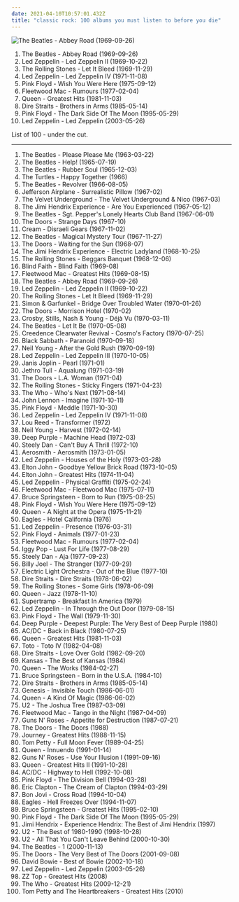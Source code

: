 ```yaml
---
date: 2021-04-10T10:57:01.432Z
title: "classic rock: 100 albums you must listen to before you die"
---
```

![The Beatles - Abbey Road (1969-09-26)](https://img.discogs.com/Z7CWHAcUvNh2EIwSCAo56cRf12s=/fit-in/460x414/filters:strip_icc():format(jpeg):mode_rgb():quality(90)/discogs-images/R-7767118-1448345509-9572.jpeg.jpg "The Beatles - Abbey Road (1969-09-26)")
<ol class="albums">
<li data-cover="https://img.discogs.com/Z7CWHAcUvNh2EIwSCAo56cRf12s=/fit-in/460x414/filters:strip_icc():format(jpeg):mode_rgb():quality(90)/discogs-images/R-7767118-1448345509-9572.jpeg.jpg" data-tags="classic rock, 60s, rock" role="button">The Beatles - Abbey Road (1969-09-26)</li>
<li data-cover="http://coverartarchive.org/release/fe0aec30-6538-4ff6-98e1-2af99e93ac1f/7549818228-500.jpg" data-tags="classic rock, hard rock" role="button">Led Zeppelin - Led Zeppelin II (1969-10-22)</li>
<li data-cover="http://coverartarchive.org/release/b2ca3b22-f3cc-40c0-b2d3-f4e1d6602106/3010820345-500.jpg" data-tags="classic rock, 60s, rock" role="button">The Rolling Stones - Let It Bleed (1969-11-29)</li>
<li data-cover="http://coverartarchive.org/release/98716612-b8fd-3334-9fb2-a17afdd17173/4980081478-500.jpg" data-tags="classic rock" role="button">Led Zeppelin - Led Zeppelin IV (1971-11-08)</li>
<li data-cover="http://coverartarchive.org/release/a2f73eb8-eee6-3588-8909-9046058a468e/18848883141-500.jpg" data-tags="progressive rock" role="button">Pink Floyd - Wish You Were Here (1975-09-12)</li>
<li data-cover="http://coverartarchive.org/release/7ec069c0-4424-3169-8ed0-d5e2473e0e84/11444925358-500.jpg" data-tags="classic rock, 70s" role="button">Fleetwood Mac - Rumours (1977-02-04)</li>
<li data-cover="http://coverartarchive.org/release/e510d91f-f1dc-469c-9927-e7f2e31fdbd3/22921745391-500.jpg" data-tags="classic rock, queen" role="button">Queen - Greatest Hits (1981-11-03)</li>
<li data-cover="https://via.placeholder.com/450" data-tags="classic rock, dire straits" role="button">Dire Straits - Brothers in Arms (1985-05-14)</li>
<li data-cover="http://coverartarchive.org/release/24ce2ec1-7b23-32f8-a92c-c576e054159b/16049538493-500.jpg" data-tags="progressive rock" role="button">Pink Floyd - The Dark Side Of The Moon (1995-05-29)</li>
<li data-cover="http://coverartarchive.org/release/bc5a0db2-a123-4a29-bb75-de01c52da293/19820267240-500.jpg" data-tags="hard rock, classic rock" role="button">Led Zeppelin - Led Zeppelin (2003-05-26)</li>
</ol>
List of 100 - under the cut.
<!-- more -->

_________________

<ol class="albums">
<li data-cover="http://coverartarchive.org/release/b60a2517-687f-414c-89fe-ad89a875ecd6/15628266907-500.jpg" data-tags="60s" role="button">
The Beatles - Please Please Me (1963-03-22)
</li>
<li data-cover="https://img.discogs.com/Z7CWHAcUvNh2EIwSCAo56cRf12s=/fit-in/460x414/filters:strip_icc():format(jpeg):mode_rgb():quality(90)/discogs-images/R-7767118-1448345509-9572.jpeg.jpg" data-tags="60s, classic rock, rock" role="button">
The Beatles - Help! (1965-07-19)
</li>
<li data-cover="http://coverartarchive.org/release/bab157e1-772c-3173-86eb-e7538732fec9/16741106966-500.jpg" data-tags="60s, classic rock" role="button">
The Beatles - Rubber Soul (1965-12-03)
</li>
<li data-cover="https://img.discogs.com/6g0xy7yhHTeuYHck3I3MiNvQPFk=/fit-in/583x581/filters:strip_icc():format(jpeg):mode_rgb():quality(90)/discogs-images/R-4600555-1574748843-2249.jpeg.jpg" data-tags="60s, classic rock" role="button">
The Turtles - Happy Together (1966)
</li>
<li data-cover="http://coverartarchive.org/release/c7f648e2-9c6d-32df-b5ee-ccab3e696a51/16250684845-500.jpg" data-tags="classic rock, 60s, rock" role="button">
The Beatles - Revolver (1966-08-05)
</li>
<li data-cover="https://img.discogs.com/WXNRYJfkH8pJeCAsM8U-pMloOs0=/fit-in/600x600/filters:strip_icc():format(jpeg):mode_rgb():quality(90)/discogs-images/R-12550185-1537442499-1106.jpeg.jpg" data-tags="psychedelic rock, 60s, classic rock, psychedelic" role="button">
Jefferson Airplane - Surrealistic Pillow (1967-02)
</li>
<li data-cover="http://coverartarchive.org/release/e2820d3f-bf0f-440f-b327-0a9c32e280d8/11733996765-500.jpg" data-tags="60s, rock, classic rock" role="button">
The Velvet Underground - The Velvet Underground & Nico (1967-03)
</li>
<li data-cover="https://img.discogs.com/Vu4jQjQNYVfIU-IOManIkLcna3U=/fit-in/600x596/filters:strip_icc():format(jpeg):mode_rgb():quality(90)/discogs-images/R-2018049-1510345968-8926.jpeg.jpg" data-tags="psychedelic rock, classic rock, rock" role="button">
The Jimi Hendrix Experience - Are You Experienced (1967-05-12)
</li>
<li data-cover="http://coverartarchive.org/release/44b7cab1-0ce1-404e-9089-b458eb3fa530/1229779722-500.jpg" data-tags="classic rock, 60s, psychedelic" role="button">
The Beatles - Sgt. Pepper's Lonely Hearts Club Band (1967-06-01)
</li>
<li data-cover="http://coverartarchive.org/release/64026228-12c3-4532-b220-4da206ce02bd/1920531008-500.jpg" data-tags="psychedelic rock" role="button">
The Doors - Strange Days (1967-10)
</li>
<li data-cover="https://img.discogs.com/JsopqGSweccxL0U-dy5xFQ73d-Q=/fit-in/461x600/filters:strip_icc():format(jpeg):mode_rgb():quality(90)/discogs-images/R-4486102-1366259991-5187.jpeg.jpg" data-tags="blues rock, classic rock, 60s" role="button">
Cream - Disraeli Gears (1967-11-02)
</li>
<li data-cover="http://coverartarchive.org/release/49094ab4-5eea-4535-a354-f8504e4a6c13/2703436826-500.jpg" data-tags="psychedelic, 60s, classic rock, rock" role="button">
The Beatles - Magical Mystery Tour (1967-11-27)
</li>
<li data-cover="http://coverartarchive.org/release/cffaf406-bc87-4633-9d99-cea7d6106bf6/2987749144-500.jpg" data-tags="psychedelic rock, classic rock" role="button">
The Doors - Waiting for the Sun (1968-07)
</li>
<li data-cover="https://img.discogs.com/7Gx_UZPGl_XLXQ-gUknH5025N_Q=/fit-in/600x594/filters:strip_icc():format(jpeg):mode_rgb():quality(90)/discogs-images/R-772821-1258482067.jpeg.jpg" data-tags="60s, psychedelic rock, classic rock, rock" role="button">
The Jimi Hendrix Experience - Electric Ladyland (1968-10-25)
</li>
<li data-cover="http://coverartarchive.org/release/8345dc9c-b9c4-3d11-9a29-828b6e235c6a/22775211332-500.jpg" data-tags="classic rock, rock, 60s" role="button">
The Rolling Stones - Beggars Banquet (1968-12-06)
</li>
<li data-cover="http://coverartarchive.org/release/4946f82c-2cc1-3bbd-8ae3-5b89a79d7c39/21758063798-500.jpg" data-tags="classic rock, blues rock" role="button">
Blind Faith - Blind Faith (1969-08)
</li>
<li data-cover="https://via.placeholder.com/450" data-tags="classic rock, rock" role="button">
Fleetwood Mac - Greatest Hits (1969-08-15)
</li>
<li data-cover="https://img.discogs.com/Z7CWHAcUvNh2EIwSCAo56cRf12s=/fit-in/460x414/filters:strip_icc():format(jpeg):mode_rgb():quality(90)/discogs-images/R-7767118-1448345509-9572.jpeg.jpg" data-tags="classic rock, 60s, rock" role="button">
The Beatles - Abbey Road (1969-09-26)
</li>
<li data-cover="http://coverartarchive.org/release/fe0aec30-6538-4ff6-98e1-2af99e93ac1f/7549818228-500.jpg" data-tags="classic rock, hard rock" role="button">
Led Zeppelin - Led Zeppelin II (1969-10-22)
</li>
<li data-cover="http://coverartarchive.org/release/b2ca3b22-f3cc-40c0-b2d3-f4e1d6602106/3010820345-500.jpg" data-tags="classic rock, 60s, rock" role="button">
The Rolling Stones - Let It Bleed (1969-11-29)
</li>
<li data-cover="http://coverartarchive.org/release/7c52126e-200a-4b3b-af1c-3c38d70b57b1/9272110752-500.jpg" data-tags="classic rock, singer-songwriter, 60s, folk" role="button">
Simon & Garfunkel - Bridge Over Troubled Water (1970-01-26)
</li>
<li data-cover="http://coverartarchive.org/release/bc92d940-c04c-4f71-8f3c-0c85fceda187/5918784034-500.jpg" data-tags="psychedelic rock, classic rock" role="button">
The Doors - Morrison Hotel (1970-02)
</li>
<li data-cover="http://coverartarchive.org/release/4efd8353-dd4d-4f21-a344-34a6c085fd45/6096109669-500.jpg" data-tags="classic rock, folk rock, 70s" role="button">
Crosby, Stills, Nash & Young - Déjà Vu (1970-03-11)
</li>
<li data-cover="https://img.discogs.com/Z7CWHAcUvNh2EIwSCAo56cRf12s=/fit-in/460x414/filters:strip_icc():format(jpeg):mode_rgb():quality(90)/discogs-images/R-7767118-1448345509-9572.jpeg.jpg" data-tags="rock, classic rock" role="button">
The Beatles - Let It Be (1970-05-08)
</li>
<li data-cover="http://coverartarchive.org/release/aacae183-fd7c-4340-996f-95aa722e74b1/8749942734-500.jpg" data-tags="classic rock" role="button">
Creedence Clearwater Revival - Cosmo's Factory (1970-07-25)
</li>
<li data-cover="http://coverartarchive.org/release/2982b682-36ea-3605-b959-04e746736070/9279109967-500.jpg" data-tags="heavy metal" role="button">
Black Sabbath - Paranoid (1970-09-18)
</li>
<li data-cover="http://coverartarchive.org/release/330d2db8-86f7-4d92-a97a-50cb817a62f4/5321045997-500.jpg" data-tags="classic rock" role="button">
Neil Young - After the Gold Rush (1970-09-19)
</li>
<li data-cover="http://coverartarchive.org/release/433d59f8-7bd9-3d3b-a2ec-79189708cc96/23131163966-500.jpg" data-tags="classic rock, hard rock" role="button">
Led Zeppelin - Led Zeppelin III (1970-10-05)
</li>
<li data-cover="http://coverartarchive.org/release/d3d7922d-6933-35cd-97f5-f81ca68c6f92/25035349368-500.jpg" data-tags="blues rock, classic rock, blues" role="button">
Janis Joplin - Pearl (1971-01)
</li>
<li data-cover="http://coverartarchive.org/release/20f367e3-ab11-4dcd-9350-8ef410a126ef/10021296073-500.jpg" data-tags="progressive rock" role="button">
Jethro Tull - Aqualung (1971-03-19)
</li>
<li data-cover="http://coverartarchive.org/release/e68f23df-61e3-4264-bfc3-17ac3a6f856b/5132812481-500.jpg" data-tags="classic rock, psychedelic rock" role="button">
The Doors - L.A. Woman (1971-04)
</li>
<li data-cover="https://img.discogs.com/0FslJkPHx7r-9NmAc0eADuRhPf0=/fit-in/600x875/filters:strip_icc():format(jpeg):mode_rgb():quality(90)/discogs-images/R-16195667-1605085244-3496.jpeg.jpg" data-tags="classic rock, rock, 70s" role="button">
The Rolling Stones - Sticky Fingers (1971-04-23)
</li>
<li data-cover="https://via.placeholder.com/450" data-tags="classic rock, rock" role="button">
The Who - Who's Next (1971-08-14)
</li>
<li data-cover="http://coverartarchive.org/release/dbeb851b-ad68-43ab-9706-7f1ecd2bf59d/21251802402-500.jpg" data-tags="classic rock, 70s, rock" role="button">
John Lennon - Imagine (1971-10-11)
</li>
<li data-cover="http://coverartarchive.org/release/7acaa9ab-048c-3c82-8623-ea9b777137ac/2550522708-500.jpg" data-tags="progressive rock" role="button">
Pink Floyd - Meddle (1971-10-30)
</li>
<li data-cover="http://coverartarchive.org/release/98716612-b8fd-3334-9fb2-a17afdd17173/4980081478-500.jpg" data-tags="classic rock" role="button">
Led Zeppelin - Led Zeppelin IV (1971-11-08)
</li>
<li data-cover="https://img.discogs.com/3OgnlZKNZ7-mZooFLllAA3hHYIA=/fit-in/500x500/filters:strip_icc():format(jpeg):mode_rgb():quality(90)/discogs-images/R-3635183-1338244251-7631.jpeg.jpg" data-tags="70s, rock, glam rock" role="button">
Lou Reed - Transformer (1972)
</li>
<li data-cover="http://coverartarchive.org/release/b028a5c0-7b62-4276-adb4-edb05777ccbf/8501416799-500.jpg" data-tags="classic rock, folk, 70s" role="button">
Neil Young - Harvest (1972-02-14)
</li>
<li data-cover="http://coverartarchive.org/release/e1ca2e07-a4c6-4845-8960-843bfc825d61/27232578190-500.jpg" data-tags="hard rock" role="button">
Deep Purple - Machine Head (1972-03)
</li>
<li data-cover="http://coverartarchive.org/release/3f117e8c-4bb1-3fad-92d8-f931b9102ed1/7039923170-500.jpg" data-tags="70s, steely dan, classic rock, rock" role="button">
Steely Dan - Can't Buy A Thrill (1972-10)
</li>
<li data-cover="https://img.discogs.com/o2MyQF2IG-xZbkvo9b4zgBPf-qU=/fit-in/600x543/filters:strip_icc():format(jpeg):mode_rgb():quality(90)/discogs-images/R-5733627-1436342937-7805.jpeg.jpg" data-tags="hard rock, classic rock" role="button">
Aerosmith - Aerosmith (1973-01-05)
</li>
<li data-cover="http://coverartarchive.org/release/3ccb4cb2-940a-4e2e-b1fd-4c0b7483280f/1287590210-500.jpg" data-tags="classic rock" role="button">
Led Zeppelin - Houses of the Holy (1973-03-28)
</li>
<li data-cover="http://coverartarchive.org/release/8fd04967-5165-4b76-943d-4f03e53eae4b/2971807601-500.jpg" data-tags="70s, classic rock" role="button">
Elton John - Goodbye Yellow Brick Road (1973-10-05)
</li>
<li data-cover="http://coverartarchive.org/release/de402eab-3c08-4962-b02f-0790d4f35a26/1631010006-500.jpg" data-tags="elton john" role="button">
Elton John - Greatest Hits (1974-11-04)
</li>
<li data-cover="https://img.discogs.com/wF3f9HQ_7W4S8Gx_boUI9nrtmxg=/fit-in/600x600/filters:strip_icc():format(jpeg):mode_rgb():quality(90)/discogs-images/R-6199527-1413545861-4918.jpeg.jpg" data-tags="classic rock, hard rock" role="button">
Led Zeppelin - Physical Graffiti (1975-02-24)
</li>
<li data-cover="https://via.placeholder.com/450" data-tags="classic rock, 70s" role="button">
Fleetwood Mac - Fleetwood Mac (1975-07-11)
</li>
<li data-cover="http://coverartarchive.org/release/d226c8cc-f58c-3b1f-997b-8243180870df/11671290803-500.jpg" data-tags="rock, classic rock, 70s" role="button">
Bruce Springsteen - Born to Run (1975-08-25)
</li>
<li data-cover="http://coverartarchive.org/release/a2f73eb8-eee6-3588-8909-9046058a468e/18848883141-500.jpg" data-tags="progressive rock" role="button">
Pink Floyd - Wish You Were Here (1975-09-12)
</li>
<li data-cover="https://via.placeholder.com/450" data-tags="classic rock, rock, 70s" role="button">
Queen - A Night at the Opera (1975-11-21)
</li>
<li data-cover="https://img.discogs.com/bZPTxUo3Se8qc2Yp9QZ4soZzwv8=/fit-in/600x600/filters:strip_icc():format(jpeg):mode_rgb():quality(90)/discogs-images/R-2048758-1325277265.jpeg.jpg" data-tags="classic rock, 70s" role="button">
Eagles - Hotel California (1976)
</li>
<li data-cover="http://coverartarchive.org/release/5c1032af-2d86-424b-963e-dd9e65f7281b/1287531128-500.jpg" data-tags="hard rock, classic rock" role="button">
Led Zeppelin - Presence (1976-03-31)
</li>
<li data-cover="http://coverartarchive.org/release/32f76eef-5004-3e80-bdf8-912298896134/14402610216-500.jpg" data-tags="progressive rock" role="button">
Pink Floyd - Animals (1977-01-23)
</li>
<li data-cover="http://coverartarchive.org/release/7ec069c0-4424-3169-8ed0-d5e2473e0e84/11444925358-500.jpg" data-tags="classic rock, 70s" role="button">
Fleetwood Mac - Rumours (1977-02-04)
</li>
<li data-cover="http://coverartarchive.org/release/e2cb1fb9-7117-4dae-9b40-9e5480301b9e/1499761435-500.jpg" data-tags="rock, 70s, punk rock" role="button">
Iggy Pop - Lust For Life (1977-08-29)
</li>
<li data-cover="https://via.placeholder.com/450" data-tags="70s, classic rock" role="button">
Steely Dan - Aja (1977-09-23)
</li>
<li data-cover="https://img.discogs.com/6Sa_C449PdWHQ9M6rAkVI84klMo=/fit-in/600x537/filters:strip_icc():format(jpeg):mode_rgb():quality(90)/discogs-images/R-11459589-1523284305-7535.jpeg.jpg" data-tags="classic rock" role="button">
Billy Joel - The Stranger (1977-09-29)
</li>
<li data-cover="http://coverartarchive.org/release/36594124-8097-3af9-891a-8a03b154c79b/23541528287-500.jpg" data-tags="classic rock, 70s" role="button">
Electric Light Orchestra - Out of the Blue (1977-10)
</li>
<li data-cover="https://via.placeholder.com/450" data-tags="dire straits, classic rock, rock" role="button">
Dire Straits - Dire Straits (1978-06-02)
</li>
<li data-cover="http://coverartarchive.org/release/635239b4-986a-4cb7-90ba-bf213d5c9f78/11292551867-500.jpg" data-tags="classic rock, rock, 70s" role="button">
The Rolling Stones - Some Girls (1978-06-09)
</li>
<li data-cover="http://coverartarchive.org/release/bba8e66c-cd33-46f6-b507-3ad645cbdce7/4328990620-500.jpg" data-tags="classic rock, rock, hard rock, queen" role="button">
Queen - Jazz (1978-11-10)
</li>
<li data-cover="http://coverartarchive.org/release/d779ab27-4095-4ad9-9663-d4ffd567aa4e/7238834741-500.jpg" data-tags="classic rock, progressive rock, 70s" role="button">
Supertramp - Breakfast In America (1979)
</li>
<li data-cover="https://img.discogs.com/wF3f9HQ_7W4S8Gx_boUI9nrtmxg=/fit-in/600x600/filters:strip_icc():format(jpeg):mode_rgb():quality(90)/discogs-images/R-6199527-1413545861-4918.jpeg.jpg" data-tags="classic rock, hard rock, rock" role="button">
Led Zeppelin - In Through the Out Door (1979-08-15)
</li>
<li data-cover="http://coverartarchive.org/release/d4611812-e7cd-42bf-885a-b1cea9fd52bc/9371075020-500.jpg" data-tags="progressive rock" role="button">
Pink Floyd - The Wall (1979-11-30)
</li>
<li data-cover="http://coverartarchive.org/release/afdd3554-a343-4139-b2bd-fb3e994465d8/1606570432-500.jpg" data-tags="classic rock" role="button">
Deep Purple - Deepest Purple: The Very Best of Deep Purple (1980)
</li>
<li data-cover="http://coverartarchive.org/release/38914b29-7788-4cff-80b7-1ced523f8675/11333065513-500.jpg" data-tags="hard rock" role="button">
AC/DC - Back in Black (1980-07-25)
</li>
<li data-cover="http://coverartarchive.org/release/e510d91f-f1dc-469c-9927-e7f2e31fdbd3/22921745391-500.jpg" data-tags="classic rock, queen" role="button">
Queen - Greatest Hits (1981-11-03)
</li>
<li data-cover="http://coverartarchive.org/release/c7c6a575-1d22-40d9-a112-bca069207eb6/14497556057-500.jpg" data-tags="80s, classic rock, soft rock" role="button">
Toto - Toto IV (1982-04-08)
</li>
<li data-cover="http://coverartarchive.org/release/39d67214-cdbf-37bf-9262-f0bf1644f544/22945974880-500.jpg" data-tags="rock, classic rock" role="button">
Dire Straits - Love Over Gold (1982-09-20)
</li>
<li data-cover="https://via.placeholder.com/450" data-tags="classic rock" role="button">
Kansas - The Best of Kansas (1984)
</li>
<li data-cover="https://img.discogs.com/u07muXXmfaBh79xirAViaMcyyNk=/fit-in/594x587/filters:strip_icc():format(jpeg):mode_rgb():quality(90)/discogs-images/R-498839-1161438657.jpeg.jpg" data-tags="classic rock, rock" role="button">
Queen - The Works (1984-02-27)
</li>
<li data-cover="http://coverartarchive.org/release/88263b6a-1785-48a7-9397-851edcaed134/17787327511-500.jpg" data-tags="rock" role="button">
Bruce Springsteen - Born in the U.S.A. (1984-10)
</li>
<li data-cover="https://via.placeholder.com/450" data-tags="classic rock, dire straits" role="button">
Dire Straits - Brothers in Arms (1985-05-14)
</li>
<li data-cover="https://img.discogs.com/HGYLDWqbgPG7fiF32W-YCuPD20E=/fit-in/600x601/filters:strip_icc():format(jpeg):mode_rgb():quality(90)/discogs-images/R-7062864-1432835919-4197.jpeg.jpg" data-tags="progressive rock, 80s" role="button">
Genesis - Invisible Touch (1986-06-01)
</li>
<li data-cover="http://coverartarchive.org/release/e32e471f-f8ae-47f2-bb0a-61347f771d43/4329238973-500.jpg" data-tags="classic rock, rock, 80s" role="button">
Queen - A Kind Of Magic (1986-06-02)
</li>
<li data-cover="https://img.discogs.com/vp8yysdtrnhVB0e3-7cEDcL3ZkY=/fit-in/599x584/filters:strip_icc():format(jpeg):mode_rgb():quality(90)/discogs-images/R-1387091-1215452933.jpeg.jpg" data-tags="rock" role="button">
U2 - The Joshua Tree (1987-03-09)
</li>
<li data-cover="http://coverartarchive.org/release/ad3f2bf7-90d0-375f-aae1-9e49c1a7d93f/16482357177-500.jpg" data-tags="80s, classic rock" role="button">
Fleetwood Mac - Tango in the Night (1987-04-09)
</li>
<li data-cover="https://via.placeholder.com/450" data-tags="hard rock" role="button">
Guns N' Roses - Appetite for Destruction (1987-07-21)
</li>
<li data-cover="https://img.discogs.com/fISgBv4TlgKJwY1Pfk-pc0r2LxA=/fit-in/600x595/filters:strip_icc():format(jpeg):mode_rgb():quality(90)/discogs-images/R-496480-1380477165-9855.jpeg.jpg" data-tags="psychedelic rock, classic rock, 60s" role="button">
The Doors - The Doors (1988)
</li>
<li data-cover="http://coverartarchive.org/release/03ffc721-3d27-4fb9-a394-c06da971ee5b/19269133764-500.jpg" data-tags="classic rock, journey, 80s" role="button">
Journey - Greatest Hits (1988-11-15)
</li>
<li data-cover="http://coverartarchive.org/release/e5e1ebbf-3a70-4767-8f69-b85dc9095dec/6919975994-500.jpg" data-tags="rock, classic rock, 80s" role="button">
Tom Petty - Full Moon Fever (1989-04-25)
</li>
<li data-cover="http://coverartarchive.org/release/06f4aa3d-7869-433d-a165-4f9219302596/13927186260-500.jpg" data-tags="rock, classic rock, 90s" role="button">
Queen - Innuendo (1991-01-14)
</li>
<li data-cover="http://coverartarchive.org/release/db34a2e2-e5d5-43f5-9d9a-140ac6d2a738/13666947317-500.jpg" data-tags="hard rock" role="button">
Guns N' Roses - Use Your Illusion I (1991-09-16)
</li>
<li data-cover="http://coverartarchive.org/release/92faa683-a1a5-4198-a55d-af3471f14c94/4160760603-500.jpg" data-tags="queen, classic rock, rock" role="button">
Queen - Greatest Hits II (1991-10-28)
</li>
<li data-cover="http://coverartarchive.org/release/01caa837-59b9-487a-bc3f-a47f6cf7e345/9725073329-500.jpg" data-tags="hard rock" role="button">
AC/DC - Highway to Hell (1992-10-08)
</li>
<li data-cover="http://coverartarchive.org/release/a1a86e05-c23f-4a40-b50a-14dd7da379f2/14630330088-500.jpg" data-tags="progressive rock" role="button">
Pink Floyd - The Division Bell (1994-03-28)
</li>
<li data-cover="http://coverartarchive.org/release/29a89b27-ee52-4e84-a411-8b3ae971673d/5262713591-500.jpg" data-tags="eric clapton, blues rock" role="button">
Eric Clapton - The Cream of Clapton (1994-03-29)
</li>
<li data-cover="http://coverartarchive.org/release/5e78b3da-31a3-4d3c-b739-9e77c4d7e1f5/26696625551-500.jpg" data-tags="rock" role="button">
Bon Jovi - Cross Road (1994-10-04)
</li>
<li data-cover="https://via.placeholder.com/450" data-tags="classic rock, eagles" role="button">
Eagles - Hell Freezes Over (1994-11-07)
</li>
<li data-cover="http://coverartarchive.org/release/ce73ebd3-5ae0-35a0-93e8-187bcc7fa47a/2959937821-500.jpg" data-tags="rock, classic rock" role="button">
Bruce Springsteen - Greatest Hits (1995-02-10)
</li>
<li data-cover="http://coverartarchive.org/release/24ce2ec1-7b23-32f8-a92c-c576e054159b/16049538493-500.jpg" data-tags="progressive rock" role="button">
Pink Floyd - The Dark Side Of The Moon (1995-05-29)
</li>
<li data-cover="https://via.placeholder.com/450" data-tags="classic rock" role="button">
Jimi Hendrix - Experience Hendrix: The Best of Jimi Hendrix (1997)
</li>
<li data-cover="http://coverartarchive.org/release/3b886671-04bb-4e6f-bc02-310823641fe9/9041409104-500.jpg" data-tags="rock, u2, classic rock" role="button">
U2 - The Best of 1980-1990 (1998-10-28)
</li>
<li data-cover="https://img.discogs.com/U8okCdE93Q8KnJ5rBtnugutb8JM=/fit-in/600x600/filters:strip_icc():format(jpeg):mode_rgb():quality(90)/discogs-images/R-1198146-1211495932.jpeg.jpg" data-tags="u2, rock" role="button">
U2 - All That You Can't Leave Behind (2000-10-30)
</li>
<li data-cover="https://img.discogs.com/Z7CWHAcUvNh2EIwSCAo56cRf12s=/fit-in/460x414/filters:strip_icc():format(jpeg):mode_rgb():quality(90)/discogs-images/R-7767118-1448345509-9572.jpeg.jpg" data-tags="classic rock, 60s, rock" role="button">
The Beatles - 1 (2000-11-13)
</li>
<li data-cover="http://coverartarchive.org/release/475b6b91-86e9-40ba-bb98-c6a65bd1339e/15595445952-500.jpg" data-tags="classic rock, rock, psychedelic rock" role="button">
The Doors - The Very Best of The Doors (2001-09-08)
</li>
<li data-cover="http://coverartarchive.org/release/3709ee5a-d087-370f-afb4-f730092c7a94/23744459570-500.jpg" data-tags="classic rock, rock" role="button">
David Bowie - Best of Bowie (2002-10-18)
</li>
<li data-cover="http://coverartarchive.org/release/bc5a0db2-a123-4a29-bb75-de01c52da293/19820267240-500.jpg" data-tags="hard rock, classic rock" role="button">
Led Zeppelin - Led Zeppelin (2003-05-26)
</li>
<li data-cover="http://coverartarchive.org/release/7009e041-7b5b-4cd5-99d0-2d04830133a3/2271277285-500.jpg" data-tags="classic rock, blues rock, rock" role="button">
ZZ Top - Greatest Hits (2008)
</li>
<li data-cover="http://coverartarchive.org/release/55265199-08f9-3e6a-8532-409b6caf6c5e/7794207792-500.jpg" data-tags="classic rock" role="button">
The Who - Greatest Hits (2009-12-21)
</li>
<li data-cover="http://coverartarchive.org/release/54e73133-8168-4400-a1fd-91f2017e701a/8118789895-500.jpg" data-tags="rock, classic rock" role="button">
Tom Petty and The Heartbreakers - Greatest Hits (2010)
</li>
</ol>